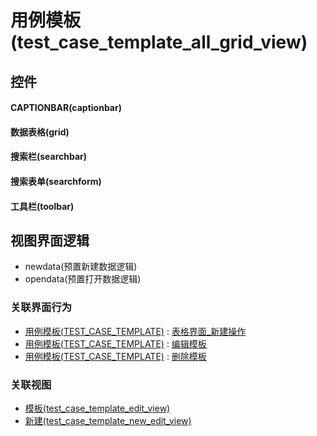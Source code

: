 # 用例模板(test_case_template_all_grid_view)  <!-- {docsify-ignore-all} -->



## 控件
#### CAPTIONBAR(captionbar)
#### 数据表格(grid)
#### 搜索栏(searchbar)
#### 搜索表单(searchform)
#### 工具栏(toolbar)

## 视图界面逻辑
  * newdata(预置新建数据逻辑)
  * opendata(预置打开数据逻辑)


### 关联界面行为
  * [用例模板(TEST_CASE_TEMPLATE)](module/TestMgmt/test_case_template) : [表格界面_新建操作](module/TestMgmt/test_case_template#界面行为)
  * [用例模板(TEST_CASE_TEMPLATE)](module/TestMgmt/test_case_template) : [编辑模板](module/TestMgmt/test_case_template#界面行为)
  * [用例模板(TEST_CASE_TEMPLATE)](module/TestMgmt/test_case_template) : [删除模板](module/TestMgmt/test_case_template#界面行为)

### 关联视图
  * [模板(test_case_template_edit_view)](app/view/test_case_template_edit_view)
  * [新建(test_case_template_new_edit_view)](app/view/test_case_template_new_edit_view)

<script>
 const { createApp } = Vue
  createApp({
    data() {
      return {

      }
    }
  }).use(ElementPlus).mount('#app')
</script>